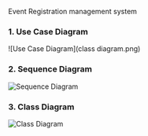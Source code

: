 Event Registration management system
### 1. Use Case Diagram
![Use Case Diagram](class diagram.png)

### 2. Sequence Diagram
![Sequence Diagram](./images/Sequence-Diagram.png)

### 3. Class Diagram
![Class Diagram](./images/Class-Diagram.png)
